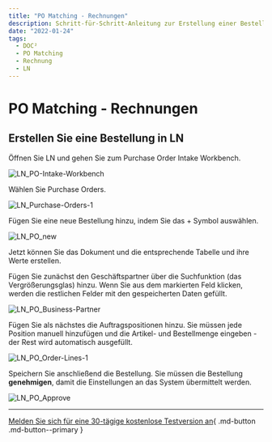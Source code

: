 ```yaml
---
title: "PO Matching - Rechnungen"
description: Schritt-für-Schritt-Anleitung zur Erstellung einer Bestellung in LN, zum Hochladen der Rechnung in DOC², zur Bearbeitung von zwei verschiedenen Szenarien und zur Überprüfung des Eingangs der Rechnung in LN.
date: "2022-01-24"
tags:
  - DOC²
  - PO Matching
  - Rechnung
  - LN
---
```


# PO Matching - Rechnungen

## Erstellen Sie eine Bestellung in LN

Öffnen Sie LN und gehen Sie zum Purchase Order Intake Workbench.

![LN_PO-Intake-Workbench](/_images/doc2/LN_PO-Intake-Workbench.png)

Wählen Sie Purchase Orders.

![LN_Purchase-Orders-1](/_images/doc2/LN_Purchase-Orders-1-1024x263.png)

Fügen Sie eine neue Bestellung hinzu, indem Sie das + Symbol auswählen.

![LN_PO_new](/_images/doc2/LN_PO_new-1024x149.png)

Jetzt können Sie das Dokument und die entsprechende Tabelle und ihre Werte erstellen.

Fügen Sie zunächst den Geschäftspartner über die Suchfunktion (das Vergrößerungsglas) hinzu. Wenn Sie aus dem markierten Feld klicken, werden die restlichen Felder mit den gespeicherten Daten gefüllt.

![LN_PO_Business-Partner](/_images/doc2/LN_PO_Business-Partner-1024x402.png)

Fügen Sie als nächstes die Auftragspositionen hinzu. Sie müssen jede Position manuell hinzufügen und die Artikel- und Bestellmenge eingeben - der Rest wird automatisch ausgefüllt.

![LN_PO_Order-Lines-1](/_images/doc2/LN_PO_Order-Lines-1-1024x147.png)

Speichern Sie anschließend die Bestellung. Sie müssen die Bestellung **genehmigen**, damit die Einstellungen an das System übermittelt werden.

![LN_PO_Approve](/_images/doc2/LN_PO_Approve-1024x528.png)

* * *

[Melden Sie sich für eine 30-tägige kostenlose Testversion an](https://app.polydocs.io){ .md-button .md-button--primary }